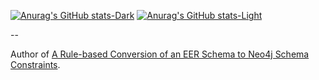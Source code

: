 [![Anurag's GitHub stats-Dark](https://github-readme-stats.vercel.app/api?username=telmotrooper&include_all_commits=true&theme=dark#gh-dark-mode-only)](https://github.com/anuraghazra/github-readme-stats#gh-dark-mode-only)
[![Anurag's GitHub stats-Light](https://github-readme-stats.vercel.app/api?username=telmotrooper&include_all_commits=true&theme=default#gh-light-mode-only)](https://github.com/anuraghazra/github-readme-stats#gh-light-mode-only)

--

Author of [A Rule-based Conversion of an EER Schema to Neo4j Schema Constraints](https://sol.sbc.org.br/index.php/sbbd/article/view/17876/17710).
